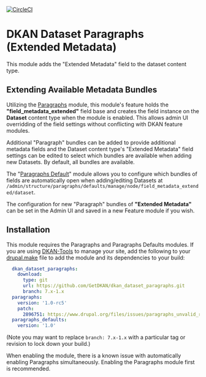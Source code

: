 [![CircleCI](https://circleci.com/gh/GetDKAN/dkan_dataset_paragraphs.svg?style=svg)](https://circleci.com/gh/GetDKAN/dkan_dataset_paragraphs)

# DKAN Dataset Paragraphs (Extended Metadata)

This module adds the "Extended Metadata" field to the dataset content type.

## Extending Available Metadata Bundles

Utilizing the [Paragraphs](https://www.drupal.org/project/paragraphs) module, this module's feature holds the **"field_metadata_extended"** field base and creates the field instance on the **Dataset** content type when the module is enabled. This allows admin UI overridding of the field settings without conflicting with DKAN feature modules.

Additional "Paragraph" bundles can be added to provide additional metadata fields and the Dataset content type's "Extended Metadata" field settings can be edited to select which bundles are available when adding new Datasets. By default, all bundles are available.

The "[Paragraphs Default](http://drupal.org/project/paragraphs_defaults)" module allows you to configure which bundles of fields are automatically open when adding/editing Datasets at `/admin/structure/paragraphs/defaults/manage/node/field_metadata_extended/dataset`.

The configuration for new "Paragraph" bundles of **"Extended Metadata"** can be set in the Admin UI and saved in a new Feature module if you wish.

## Installation

This module requires the Paragraphs and Paragraphs Defaults modules. If you are using [DKAN-Tools](https://github.com/GetDKAN/dkan-tools) to manage your site, add the following to your [drupal.make](https://github.com/getdkan/dkan-tools#the-srcmake-folder) file to add the module and its dependencies to your build:

```yaml
  dkan_dataset_paragraphs:
    download:
      type: git
      url: https://github.com/GetDKAN/dkan_dataset_paragraphs.git
      branch: 7.x-1.x
  paragraphs:
    version: '1.0-rc5'
    patch:
      2896751: https://www.drupal.org/files/issues/paragraphs_unvalid_reference_host_entity.patch
  paragraphs_defaults:
    version: '1.0'
```

(Note you may want to replace `branch: 7.x-1.x` with a particular tag or revision to lock down your build.)

When enabling the module, there is a known issue with automatically enabling Paragraphs simultaneously. Enabling the Paragraphs module first is recommended.
